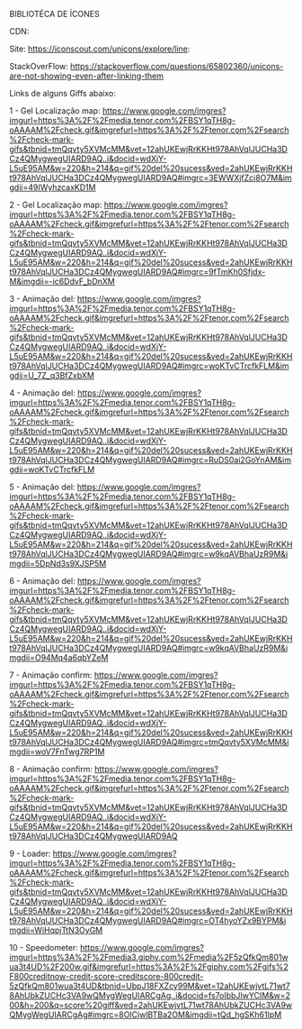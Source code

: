 BIBLIOTÉCA DE ÍCONES

CDN: <link rel="stylesheet" href="https://unicons.iconscout.com/release/v2.1.6/css/unicons.css">

Site: https://iconscout.com/unicons/explore/line:

StackOverFlow: https://stackoverflow.com/questions/65802360/unicons-are-not-showing-even-after-linking-them


Links de alguns Giffs abaixo:

1 - Gel Localização map: https://www.google.com/imgres?imgurl=https%3A%2F%2Fmedia.tenor.com%2FBSY1qTH8g-oAAAAM%2Fcheck.gif&imgrefurl=https%3A%2F%2Ftenor.com%2Fsearch%2Fcheck-mark-gifs&tbnid=tmQqvty5XVMcMM&vet=12ahUKEwjRrKKHt978AhVqlJUCHa3DCz4QMygwegUIARD9AQ..i&docid=wdXjY-L5uE95AM&w=220&h=214&q=gif%20del%20sucess&ved=2ahUKEwjRrKKHt978AhVqlJUCHa3DCz4QMygwegUIARD9AQ#imgrc=3EWWXjfZci8O7M&imgdii=49IWyhzcaxKD1M

2 - Gel Localização map: https://www.google.com/imgres?imgurl=https%3A%2F%2Fmedia.tenor.com%2FBSY1qTH8g-oAAAAM%2Fcheck.gif&imgrefurl=https%3A%2F%2Ftenor.com%2Fsearch%2Fcheck-mark-gifs&tbnid=tmQqvty5XVMcMM&vet=12ahUKEwjRrKKHt978AhVqlJUCHa3DCz4QMygwegUIARD9AQ..i&docid=wdXjY-L5uE95AM&w=220&h=214&q=gif%20del%20sucess&ved=2ahUKEwjRrKKHt978AhVqlJUCHa3DCz4QMygwegUIARD9AQ#imgrc=9fTmKh0Sfjdx-M&imgdii=-ic6DdvF_bDnXM

3 - Animação del: https://www.google.com/imgres?imgurl=https%3A%2F%2Fmedia.tenor.com%2FBSY1qTH8g-oAAAAM%2Fcheck.gif&imgrefurl=https%3A%2F%2Ftenor.com%2Fsearch%2Fcheck-mark-gifs&tbnid=tmQqvty5XVMcMM&vet=12ahUKEwjRrKKHt978AhVqlJUCHa3DCz4QMygwegUIARD9AQ..i&docid=wdXjY-L5uE95AM&w=220&h=214&q=gif%20del%20sucess&ved=2ahUKEwjRrKKHt978AhVqlJUCHa3DCz4QMygwegUIARD9AQ#imgrc=woKTvCTrcfkFLM&imgdii=U_7Z_q3BfZxbXM

4 - Animação del: https://www.google.com/imgres?imgurl=https%3A%2F%2Fmedia.tenor.com%2FBSY1qTH8g-oAAAAM%2Fcheck.gif&imgrefurl=https%3A%2F%2Ftenor.com%2Fsearch%2Fcheck-mark-gifs&tbnid=tmQqvty5XVMcMM&vet=12ahUKEwjRrKKHt978AhVqlJUCHa3DCz4QMygwegUIARD9AQ..i&docid=wdXjY-L5uE95AM&w=220&h=214&q=gif%20del%20sucess&ved=2ahUKEwjRrKKHt978AhVqlJUCHa3DCz4QMygwegUIARD9AQ#imgrc=RuDS0ai2GoYnAM&imgdii=woKTvCTrcfkFLM

5 - Animação del: https://www.google.com/imgres?imgurl=https%3A%2F%2Fmedia.tenor.com%2FBSY1qTH8g-oAAAAM%2Fcheck.gif&imgrefurl=https%3A%2F%2Ftenor.com%2Fsearch%2Fcheck-mark-gifs&tbnid=tmQqvty5XVMcMM&vet=12ahUKEwjRrKKHt978AhVqlJUCHa3DCz4QMygwegUIARD9AQ..i&docid=wdXjY-L5uE95AM&w=220&h=214&q=gif%20del%20sucess&ved=2ahUKEwjRrKKHt978AhVqlJUCHa3DCz4QMygwegUIARD9AQ#imgrc=w9kqAVBhaUzR9M&imgdii=5DpNd3s9XJSP5M

6 - Animação del: https://www.google.com/imgres?imgurl=https%3A%2F%2Fmedia.tenor.com%2FBSY1qTH8g-oAAAAM%2Fcheck.gif&imgrefurl=https%3A%2F%2Ftenor.com%2Fsearch%2Fcheck-mark-gifs&tbnid=tmQqvty5XVMcMM&vet=12ahUKEwjRrKKHt978AhVqlJUCHa3DCz4QMygwegUIARD9AQ..i&docid=wdXjY-L5uE95AM&w=220&h=214&q=gif%20del%20sucess&ved=2ahUKEwjRrKKHt978AhVqlJUCHa3DCz4QMygwegUIARD9AQ#imgrc=w9kqAVBhaUzR9M&imgdii=O94Mq4a6qbYZeM

7 - Animação confirm: https://www.google.com/imgres?imgurl=https%3A%2F%2Fmedia.tenor.com%2FBSY1qTH8g-oAAAAM%2Fcheck.gif&imgrefurl=https%3A%2F%2Ftenor.com%2Fsearch%2Fcheck-mark-gifs&tbnid=tmQqvty5XVMcMM&vet=12ahUKEwjRrKKHt978AhVqlJUCHa3DCz4QMygwegUIARD9AQ..i&docid=wdXjY-L5uE95AM&w=220&h=214&q=gif%20del%20sucess&ved=2ahUKEwjRrKKHt978AhVqlJUCHa3DCz4QMygwegUIARD9AQ#imgrc=tmQqvty5XVMcMM&imgdii=woV7FnTwg7RP1M

8 - Animação confirm: https://www.google.com/imgres?imgurl=https%3A%2F%2Fmedia.tenor.com%2FBSY1qTH8g-oAAAAM%2Fcheck.gif&imgrefurl=https%3A%2F%2Ftenor.com%2Fsearch%2Fcheck-mark-gifs&tbnid=tmQqvty5XVMcMM&vet=12ahUKEwjRrKKHt978AhVqlJUCHa3DCz4QMygwegUIARD9AQ..i&docid=wdXjY-L5uE95AM&w=220&h=214&q=gif%20del%20sucess&ved=2ahUKEwjRrKKHt978AhVqlJUCHa3DCz4QMygwegUIARD9AQ

9 - Loader: https://www.google.com/imgres?imgurl=https%3A%2F%2Fmedia.tenor.com%2FBSY1qTH8g-oAAAAM%2Fcheck.gif&imgrefurl=https%3A%2F%2Ftenor.com%2Fsearch%2Fcheck-mark-gifs&tbnid=tmQqvty5XVMcMM&vet=12ahUKEwjRrKKHt978AhVqlJUCHa3DCz4QMygwegUIARD9AQ..i&docid=wdXjY-L5uE95AM&w=220&h=214&q=gif%20del%20sucess&ved=2ahUKEwjRrKKHt978AhVqlJUCHa3DCz4QMygwegUIARD9AQ#imgrc=OT4hyoYZx9BYPM&imgdii=WiHqpjTtN3OyGM

10 - Speedometer: https://www.google.com/imgres?imgurl=https%3A%2F%2Fmedia3.giphy.com%2Fmedia%2F5zQfkQm801wua3t4UD%2F200w.gif&imgrefurl=https%3A%2F%2Fgiphy.com%2Fgifs%2F800creditnow-credit-score-creditscore-800credit-5zQfkQm801wua3t4UD&tbnid=UbpJ18FXZcy99M&vet=12ahUKEwjvtL71wt78AhUbkZUCHc3VA9wQMygWegUIARCgAg..i&docid=fs7oIbbJIwYCIM&w=200&h=200&q=score%20giff&ved=2ahUKEwjvtL71wt78AhUbkZUCHc3VA9wQMygWegUIARCgAg#imgrc=8OICjwlBTBa2OM&imgdii=tQd_hgSKh61IpM